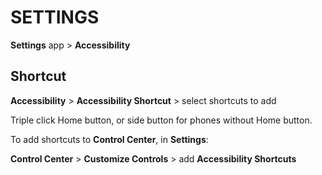 # SETTINGS

**Settings** app > **Accessibility**

## Shortcut

**Accessibility** > **Accessibility Shortcut** > select shortcuts to add

Triple click Home button, or side button for phones without Home button.

To add shortcuts to **Control Center**, in **Settings**:

**Control Center** > **Customize Controls** > add **Accessibility Shortcuts**
